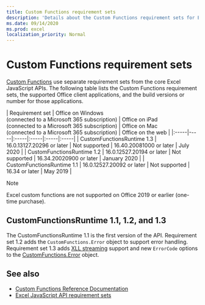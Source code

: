 ```yaml
---
title: Custom Functions requirement sets
description: 'Details about the Custom Functions requirement sets for Excel JavaScript API.'
ms.date: 09/14/2020
ms.prod: excel
localization_priority: Normal
---
```


# Custom Functions requirement sets

[Custom Functions](custom-functions-overview.md) use separate requirement sets from the core Excel JavaScript APIs. The following table lists the Custom Functions requirement sets, the supported Office client applications, and the build versions or number for those applications.

|  Requirement set  |  Office on Windows<br>(connected to a Microsoft 365 subscription)  |  Office on iPad<br>(connected to a Microsoft 365 subscription)  |  Office on Mac<br>(connected to a Microsoft 365 subscription)  | Office on the web |
|:-----|-----|:-----|:-----|:-----|:-----|
| CustomFunctionsRuntime 1.3 | 16.0.13127.20296 or later | Not supported | 16.40.20081000 or later | July 2020 |
| CustomFunctionsRuntime 1.2 | 16.0.12527.20194 or later | Not supported | 16.34.20020900 or later | January 2020 |
| CustomFunctionsRuntime 1.1 | 16.0.12527.20092 or later | Not supported | 16.34 or later | May 2019 |

> [!NOTE]
> Excel custom functions are not supported on Office 2019 or earlier (one-time purchase).

## CustomFunctionsRuntime 1.1, 1.2, and 1.3

The CustomFunctionsRuntime 1.1 is the first version of the API. Requirement set 1.2 adds the `CustomFunctions.Error` object to support error handling. Requirement set 1.3 adds [XLL streaming](make-custom-functions-compatible-with-xll-udf.md#custom-function-behavior-for-xll-compatible-functions) support and new `ErrorCode` options to the [CustomFunctions.Error](/javascript/api/custom-functions-runtime/customfunctions.error) object. 

## See also

- [Custom Functions Reference Documentation](/javascript/api/custom-functions-runtime)
- [Excel JavaScript API requirement sets](../reference/requirement-sets/excel-api-requirement-sets.md)
